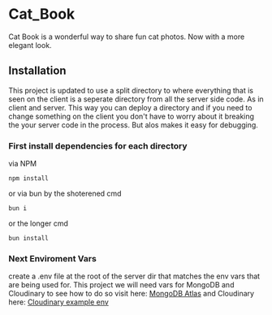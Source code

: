 # Cat_Book

 Cat Book is a wonderful way to share fun cat photos. Now with a more elegant look.

## Installation

This project is updated to use a split directory to where everything that is seen on the client is a seperate directory from all the server side code. As in client and server. This way you can deploy a directory and if you need to change something on the client you don't have to worry about it breaking the your server code in the process. But alos makes it easy for debugging.

### First install dependencies for each directory

via NPM

``
npm install
``

or via bun by the shoterened cmd

``
bun i
``

or the longer cmd

``
bun install
``

### Next Enviroment Vars

create a .env file at the root of the server dir
that matches the env vars that are being used for. This project we will need vars for MongoDB and Cloudinary to see how to do so visit here: [MongoDB Atlas](https://www.mongodb.com/docs/mongocli/v1.26/configure/environment-variables/) and Cloudinary here: [Cloudinary example env](https://github.com/IAMOTZ/node-react-cloudinary/blob/master/.env.example)
